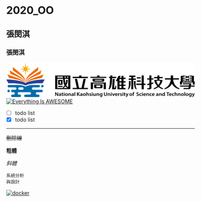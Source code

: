 # 2020_OO
## 張閔淇
### 張閔淇
![NKFUST](nkust.png "第一科大")
[![Everything Is AWESOME](https://img.youtube.com/vi/StTqXEQ2l-Y/0.jpg)](https://www.youtube.com/watch?v=StTqXEQ2l-Y "Everything Is AWESOME")

- [ ] todo list
- [x] todo list

---

~~刪除線~~

**粗體**

*斜體*

```
系統分析
與設計
```

[![docker](https://img.youtube.com/vi/sSm2dRarhPo/0.jpg)](https://www.youtube.com/watch?v=sSm2dRarhPo "docker")

